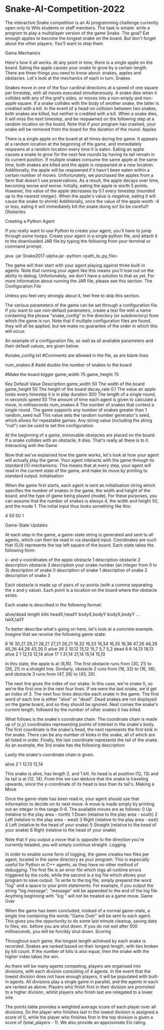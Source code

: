# Snake-AI-Competition-2022
The interactive Snake competition is an AI programming challenge currently open only to Wits students or staff members. The task is simple: write a program to play a multiplayer version of the game Snake. The goal? Eat enough apples to become the longest snake on the board. But don't forget about the other players. You'll want to stop them 


Game Mechanics

Here's how it all works. At any point in time, there is a single apple on the board. Eating the apple causes your snake to grow by a certain length. There are three things you need to know about: snakes, apples and obstacles. Let's look at the mechanics of each in turn.
Snakes

Snakes move in one of the four cardinal directions at a speed of one square per timestep, with all moves executed simultaneously. A snake dies when it collides with any of the grid's sides, or moves into a non-empty and non-apple square. If a snake collides with the body of another snake, the latter is credited with a kill. In the event of a head-on collision between two snakes, both snakes are killed, but neither is credited with a kill. When a snake dies, it will miss the next timestep, and be respawned on the following step at a random location on the board. Note that if your program has crashed, your snake will be removed from the board for the duration of the round.
Apples

There is a single apple on the board at all times during the game. It appears at a random location at the beginning of the game, and immediately respawns at a random location every time it is eaten. Eating an apple causes a snake to grow for the next few rounds by having its tail remain in its current position. If multiple snakes consume the same apple at the same time, both snakes are killed and the apple is respawned at a new location. Additionally, the apple will be respawned if it hasn't been eaten within a certain number of moves. Unfortunately, we purchased the apples from a farm that doesn't use preservatives. As a result, the apple decays over time, becoming worse and worse. Initially, eating the apple is worth 5 points. However, the value of the apple decreases by 0.1 every timestep (rounded up to the nearest integer). When the apple's value is negative, eating it will cause the snake to shrink! Additionally, once the value of the apple worth -4 or less, eating it will immediately kill the snake doing so! So be careful!!
Obstacles



Creating a Python Agent

If you really want to use Python to create your agent, you'll have to jump through some hoops. Create your agent in a single python file, and attach it to the downloaded JAR file by typing the following from your terminal or command prompt:


java -jar Snake2017-alpha.jar -python <path_to_py_file>
                    

The game will then start with your agent playing against three built-in agents. Note that running your agent like this means you'll lose out on the ability to debug. Unfortunately, we don't have a solution to that as yet. For more information about running the JAR file, please see this section.
The Configuration File

Unless you feel very strongly about it, feel free to skip this section.

The various parameters of the game can be set through a configuration file. If you want to use non-default parameters, create a text file with a name containing the phrase "snake_config" in the directory (or subdirectory) from which the game is run. Note that if multiple configuration files are found, they will all be applied, but we make no guarantee of the order in which this will occur.

An example of a configuration file, as well as all available parameters and their default values, are given below.


#snake_config.txt
#Comments are allowed in the file, as are blank lines

num_snakes      8   #add double the number of snakes to the board

#Make the board bigger
game_width      75 
game_height     75
                
 

Key 	Default Value 	Description
game_width 	50 	The width of the board
game_height 	50 	The height of the board
decay_rate 	0.1 	The value an apple loses every timestep it is in play
duration 	300 	The length of a single round, in seconds
speed 	50 	The amount of time each agent is given to calculate a move, in milliseconds
num_snakes 	4 	The number of snakes that contest a single round. The game supports any number of snakes greater than 1
random_seed 	null 	This value sets the random number generator's seed, which allows for repeatable games. Any string value (including the string "null") can be used to set this configuration.

At the beginning of a game, immovable obstacles are placed on the board. If a snake collides with an obstacle, it dies. That's really all there is to it.
Interacting with the Game

Now that we've explained how the game works, let's look at how your agent will actually play the game. Your agent interacts with the game through its standard I/O mechanisms. This means that at every step, your agent will read in the current state of the game, and make its move by printing to standard output.
Initialisation

When the game first starts, each agent is sent an initialisation string which specifies the number of snakes in the game, the width and height of the board, and the type of game being played (mode). For these purposes, you can assume that the number of snakes is always 4, the width and height 50, and the mode 1. The initial input thus looks something like this:

4 50 50 1

Game-State Updates

At each step in the game, a game-state string is generated and sent to all agents, which can then be read in via standard input. Coordinates are such that (0,0) represents the top left square of the board. Each state takes the following form:


x- and y-coordinates of the apple
obstacle 1 description
obstacle 2 description
obstacle 3 description
your snake number (an integer from 0 to 3)
description of snake 0
description of snake 1
description of snake 2
description of snake 3

Each obstacle is made up of pairs of xy-points (with a comma separating the x and y value). Each point is a location on the board where the obstacle exists.

Each snake is described in the following format:

alive/dead length kills headX,headY bodyX,bodyY bodyX,bodyY ... tailX,tailY

To better describe what's going on here, let's look at a concrete example. Imagine that we receive the following game-state:


8 16
30,21 29,21 28,21 27,21 26,21
16,32 16,33 16,34 16,35 16,36
47,26 46,26 45,26 44,26 43,26
0
alive 26 2 10,12 15,12 15,7 5,7 5,2
dead 6 6 14,13 19,13
alive 2 1 12,13 12,14
alive 17 1 31,14 21,14 15,14 15,13

In this state, the apple is at (8,16). The first obstacle runs from (30, 21) to (26, 21) in a straight line. Similarly, obstacle 2 runs from (16, 32) to (16, 36), and obstacle 3 runs from (47, 26) to (43, 26).

The next line gives the index of our snake. In this case, we're snake 0, so we're the first one in the next four lines. If we were the last snake, we'd get an index of 3. The next four lines describe each snake in the game. The first word of each line is either "alive" or "dead". Dead snakes are not displayed on the game board, and so they should be ignored. Next comes the snake's current length, followed by the number of other snakes it has killed.

What follows is the snake's coordinate chain. The coordinate chain is made up of (x,y) coordinates representing points of interest in the snake's body. The first coordinate is the snake's head, the next represents the first kink in the snake. There can be any number of kinks in the snake, all of which are all listed in order. Finally, the last coordinate represents the tail of the snake. As an example, the 3rd snake has the following description:

Lastly the snake's coordinate chain is given.

alive 2 1 12,13 12,14

This snake is alive, has length 2, and 1 kill. Its head is at position (12, 13) and its tail is at (12, 14). From this we can deduce that the snake is traveling upwards, since the y-coordinate of its head is less than its tail's.
Making a Move

Once the game-state has been read in, your agent should use that information to decide on its next move. A move is made simply by printing out an integer in the range 0-6. The available moves are as follows:
0 	Up (relative to the play area - north)
1 	Down (relative to the play area - south)
2 	Left (relative to the play area - west)
3 	Right (relative to the play area - east)
4 	Left (relative to the head of your snake)
5 	Straight (relative to the head of your snake)
6 	Right (relative to the head of your snake)

Note that if you output a move that is opposite to the direction you're currently headed, you will simply continue straight.
Logging

In order to enable some form of logging, the game creates two files per agent, located in the same directory as your program. This is especially useful for Python or C++ agents, as they have no other method of debugging. The first file is an error file which logs all runtime errors triggered by the code, while the second is a log file which allows your program to save output. To write to the log file, simply prepend the word "log" and a space to your print statements. For example, if you output the string "log message", "message" will be appended to the end of the log file. Anything beginning with "log " will not be treated as a game move.
Game Over

When the game has been concluded, instead of a normal game-state, a single line containing the words "Game Over" will be sent to each agent. This gives you the opportunity to do some last minute cleanup, saving data to files, etc. before you are shut down. If you do not exit after 500 milliseconds, you will be forcibly shut down.
Scoring

Throughout each game, the longest length achieved by each snake is recorded. Snakes are ranked based on their longest length, with ties broken by kill count. If the number of kills is also equal, then the snake with the higher index takes the win.

As there will be many agents competing, players are organised into divisions, with each division consisting of 4 agents. In the event that the lowest division does not have enough players, it will be populated with built-in agents. All divisions play a single game in parallel, and the agents in each are ranked as above. Players who finish first in their division are promoted to a higher division, whilst players who finish last are relegated to a lower one.

The points table provides a weighted average score of each player over all divisions. So the player who finishes last in the lowest division is assigned a score of 0, while the player who finishes first in the top division is given a score of (total_players - 1). We also provide an approximate Elo rating.

